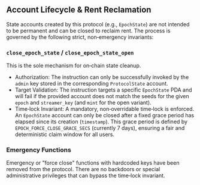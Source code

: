 ## Account Lifecycle & Rent Reclamation

State accounts created by this protocol (e.g., `EpochState`) are not intended to be permanent and can be closed to reclaim rent. The process is governed by the following strict, non‑emergency invariants:

### `close_epoch_state` / `close_epoch_state_open`

This is the sole mechanism for on‑chain state cleanup.

- Authorization: The instruction can only be successfully invoked by the `admin` key stored in the corresponding `ProtocolState` account.
- Target Validation: The instruction targets a specific `EpochState` PDA and will fail if the provided account does not match the seeds for the given `epoch` and `streamer_key` (and `mint` for the open variant).
- Time‑lock Invariant: A mandatory, non‑overridable time‑lock is enforced. An `EpochState` account can only be closed after a fixed grace period has elapsed since its creation (`timestamp`). This grace period is defined by `EPOCH_FORCE_CLOSE_GRACE_SECS` (currently 7 days), ensuring a fair and deterministic claim window for all users.

### Emergency Functions

Emergency or "force close" functions with hardcoded keys have been removed from the protocol. There are no backdoors or special administrative privileges that can bypass the time‑lock invariant.

